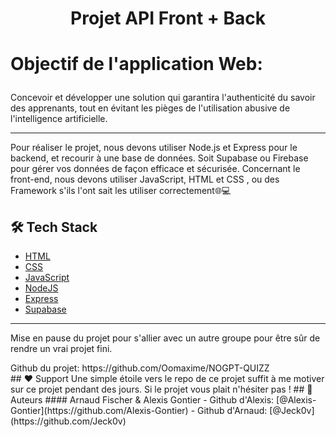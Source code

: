 
# <p align="center">Projet API Front + Back</p>
  

# <p align="left">Objectif de l'application Web: </p>
  
Concevoir et développer une solution qui garantira l'authenticité du savoir des apprenants, tout en évitant les pièges de l'utilisation abusive de l'intelligence artificielle. <br>
<hr>
Pour réaliser le projet, nous devons utiliser Node.js et Express pour le backend, et recourir à une base de données. Soit Supabase ou Firebase pour gérer vos données de façon efficace et sécurisée. Concernant le front-end, nous devons utiliser JavaScript, HTML et CSS , ou des Framework s'ils l'ont sait les utiliser correctement🌐💻

## 🛠️ Tech Stack
- [HTML](https://developer.mozilla.org/fr/docs/Web/HTML)
- [CSS](https://developer.mozilla.org/fr/docs/Web/CSS)
- [JavaScript](https://js.org/)
- [NodeJS](https://nodejs.org/)
- [Express](https://expressjs.com/)
- [Supabase](https://supabase.com/)
    
<hr>
<p> Mise en pause du projet pour s'allier avec un autre groupe pour être sûr de rendre un vrai projet fini.</p>
Github du projet: https://github.com/Oomaxime/NOGPT-QUIZZ

<br>
## ❤️ Support  
Une simple étoile vers le repo de ce projet suffit à me motiver sur ce projet pendant des jours. Si le projet vous plait n'hésiter pas !
## 🙇 Auteurs
#### Arnaud Fischer & Alexis Gontier
- Github d'Alexis: [@Alexis-Gontier](https://github.com/Alexis-Gontier)
- Github d'Arnaud: [@Jeck0v](https://github.com/Jeck0v)
        

        
        

